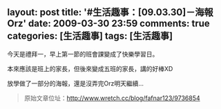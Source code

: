 layout: post
title: '#生活趣事：[09.03.30]－海報Orz'
date: 2009-03-30 23:59
comments: true
categories: [生活趣事]
tags: [生活趣事]
---
今天是禮拜一，早上第一節的班會課變成了快樂學習日。

本來應該是班上的家長，但後來變成五班的家長，講的好棒XD

放學做了一部分的海報，還是沒弄完Orz明天繼續...

> 原始文章位址：http://www.wretch.cc/blog/fafnar123/9736854